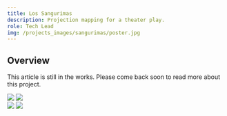```yaml
---
title: Los Sangurimas
description: Projection mapping for a theater play.
role: Tech Lead
img: /projects_images/sangurimas/poster.jpg
---
```


## Overview

This article is still in the works. Please come back soon to read more about this project.

<div class="imgs">
<img src="/projects_images/sangurimas/img_1.jpg">
<img src="/projects_images/sangurimas/img_2.jpg">
</div>

<div class="imgs">
<img src="/projects_images/sangurimas/img_3.jpg">
<img src="/projects_images/sangurimas/img_4.jpg">
</div>


<div class="imgs">
    <lazy-video-component
	source="/projects_images/sangurimas/video_1.mp4"
        class="md:w-1/2 object-cover my-10 mx-auto border-gray border shadow-md"
    ></lazy-video-component>
</div>
